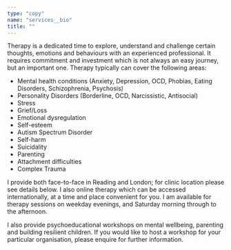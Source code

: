 ```yaml
---
type: "copy"
name: "services__bio"
title: ""
---
```


Therapy is a dedicated time to explore, understand and challenge certain thoughts, emotions and behaviours with an experienced professional. It requires commitment and investment which is not always an easy journey, but an important one. Therapy typically can cover the following areas:

- Mental health conditions (Anxiety, Depression, OCD, Phobias, Eating Disorders, Schizophrenia, Psychosis)
- Personality Disorders (Borderline, OCD, Narcissistic, Antisocial)
- Stress
- Grief/Loss
- Emotional dysregulation
- Self-esteem
- Autism Spectrum Disorder
- Self-harm
- Suicidality
- Parenting
- Attachment difficulties
- Complex Trauma

I provide both face-to-face in Reading and London; for clinic location please see details below. I also online therapy which can be accessed internationally, at a time and place convenient for you. I am available for therapy sessions on weekday evenings, and Saturday morning through to the afternoon.

I also provide psychoeducational workshops on mental wellbeing, parenting and building resilient children. If you would like to host a workshop for your particular organisation, please enquire for further information.
